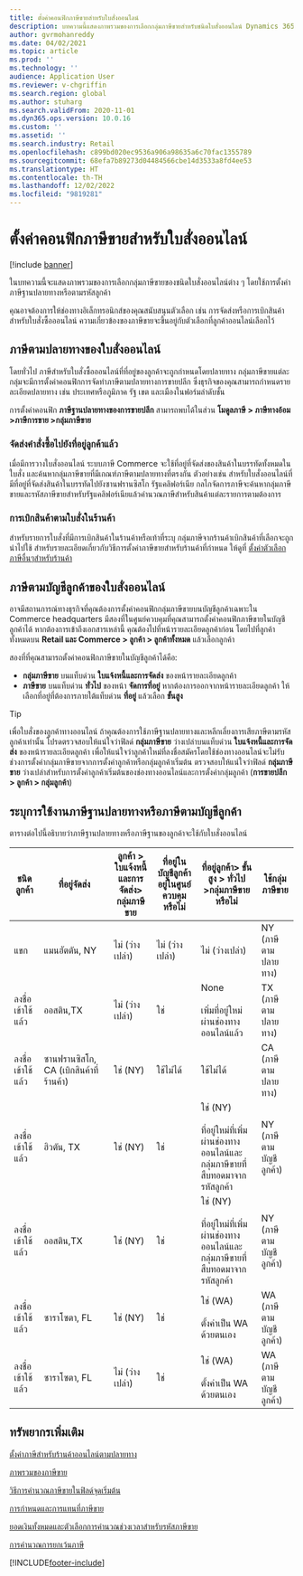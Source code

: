 ```yaml
---
title: ตั้งค่าคอนฟิกภาษีขายสำหรับใบสั่งออนไลน์
description: บทความนี้แสดงภาพรวมของการเลือกกลุ่มภาษีขายสำหรับชนิดใบสั่งออนไลน์ Dynamics 365 Commerce ต่าง ๆ ใน
author: gvrmohanreddy
ms.date: 04/02/2021
ms.topic: article
ms.prod: ''
ms.technology: ''
audience: Application User
ms.reviewer: v-chgriffin
ms.search.region: global
ms.author: stuharg
ms.search.validFrom: 2020-11-01
ms.dyn365.ops.version: 10.0.16
ms.custom: ''
ms.assetid: ''
ms.search.industry: Retail
ms.openlocfilehash: c899bd020ec9536a906a98635a6c70fac1355789
ms.sourcegitcommit: 68efa7b89273d04484566cbe14d3533a8fd4ee53
ms.translationtype: HT
ms.contentlocale: th-TH
ms.lasthandoff: 12/02/2022
ms.locfileid: "9819281"
---
```

# <a name="configure-sales-tax-for-online-orders"></a>ตั้งค่าคอนฟิกภาษีขายสำหรับใบสั่งออนไลน์

[!include [banner](includes/banner.md)]

ในบทความนี้จะแสดงภาพรวมของการเลือกกลุ่มภาษีขายของชนิดใบสั่งออนไลน์ต่าง ๆ โดยใช้การตั้งค่าภาษีฐานปลายทางหรือตามรหัสลูกค้า 

คุณอาจต้องการให้ช่องทางอิเล็กทรอนิกส์ของคุณสนับสนุนตัวเลือก เช่น การจัดส่งหรือการเบิกสินค้าสำหรับใบสั่งซื้อออนไลน์ ความเกี่ยวข้องของภาษีขายจะขึ้นอยู่กับตัวเลือกที่ลูกค้าออนไลน์เลือกไว้ 

## <a name="destination-based-taxes-for-online-orders"></a>ภาษีตามปลายทางของใบสั่งออนไลน์

โดยทั่วไป ภาษีสำหรับใบสั่งซื้อออนไลน์ที่ที่อยู่ของลูกค้าจะถูกกำหนดโดยปลายทาง กลุ่มภาษีขายแต่ละกลุ่มจะมีการตั้งค่าคอนฟิกการจัดทำภาษีตามปลายทางการขายปลีก ซึ่งธุรกิจของคุณสามารถกำหนดรายละเอียดปลายทาง เช่น ประเทศหรือภูมิภาค รัฐ เขต และเมืองในฟอร์มลำดับชั้น

การตั้งค่าคอนฟิก **ภาษีฐานปลายทางของการขายปลีก** สามารถพบได้ในส่วน **โมดูลภาษี > ภาษีทางอ้อม >ภาษีการขาย >กลุ่มภาษีขาย**

### <a name="orders-delivered-to-customer-address"></a>จัดส่งคำสั่งซื้อไปยังที่อยู่ลูกค้าแล้ว

เมื่อมีการวางใบสั่งออนไลน์ ระบบภาษี Commerce จะใช้ที่อยู่ที่จัดส่งของสินค้าในบรรทัดทั้งหมดในใบสั่ง และค้นหากลุ่มภาษีขายที่มีเกณฑ์ภาษีตามปลายทางที่ตรงกัน ตัวอย่างเช่น สำหรับใบสั่งออนไลน์ที่มีที่อยู่ที่จัดส่งสินค้าในบรรทัดไปยังซานฟรานซิสโก รัฐแคลิฟอร์เนีย กลไกจัดการภาษีจะค้นหากลุ่มภาษีขายและรหัสภาษีขายสำหรับรัฐแคลิฟอร์เนียแล้วคำนวณภาษีสำหรับสินค้าแต่ละรายการตามต้องการ

### <a name="order-pick-up-in-store"></a>การเบิกสินค้าตามใบสั่งในร้านค้า

สำหรับรายการใบสั่งที่มีการเบิกสินค้าในร้านค้าหรือเท้าที่ระบุ กลุ่มภาษีจากร้านค้าเบิกสินค้าที่เลือกจะถูกนำไปใช้ สำหรับรายละเอียดเกี่ยวกับวิธีการตั้งค่าภาษีขายสำหรับร้านค้าที่กำหนด ให้ดูที่ [ตั้งค่าตัวเลือกภาษีอื่นๆสำหรับร้านค้า](/dynamicsax-2012/appuser-itpro/set-other-tax-options-for-stores)

## <a name="customer-account-based-taxes-for-online-orders"></a>ภาษีตามบัญชีลูกค้าของใบสั่งออนไลน์

อาจมีสถานการณ์ทางธุรกิจที่คุณต้องการตั้งค่าคอนฟิกกลุ่มภาษีขายบนบัญชีลูกค้าเฉพาะใน Commerce headquarters มีสองที่ในศูนย์ควบคุมที่คุณสามารถตั้งค่าคอนฟิกภาษีขายในบัญชีลูกค้าได้ หากต้องการเข้าถึงเอกสารเหล่านี้ คุณต้องไปที่หน้ารายละเอียดลูกค้าก่อน โดยไปที่ลูกค้าทั้งหมดบน **Retail และ Commerce \> ลูกค้า \> ลูกค้าทั้งหมด** แล้วเลือกลูกค้า

สองที่ที่คุณสามารถตั้งค่าคอนฟิกภาษีขายในบัญชีลูกค้าได้คือ:

- **กลุ่มภาษีขาย** บนแท็บด่วน **ใบแจ้งหนี้และการจัดส่ง** ของหน้ารายละเอียดลูกค้า 
- **ภาษีขาย** บนแท็บด่วน **ทั่วไป** ของหน้า **จัดการที่อยู่** หากต้องการออกจากหน้ารายละเอียดลูกค้า ให้เลือกที่อยู่ที่ต้องการภายใต้แท็บด่วน **ที่อยู่** แล้วเลือก **ขั้นสูง**

> [!TIP]
> เพื่อใบสั่งของลูกค้าทางออนไลน์ ถ้าคุณต้องการใช้ภาษีฐานปลายทางและหลีกเลี่ยงการเสียภาษีตามรหัสลูกค้าเท่านั้น โปรดตรวจสอบให้แน่ใจว่าฟิลด์ **กลุ่มภาษีขาย** ว่างเปล่าบนแท็บด่วน **ใบแจ้งหนี้และการจัดส่ง** ของหน้ารายละเอียดลูกค้า เพื่อให้แน่ใจว่าลูกค้าใหม่ที่ลงชื่อสมัครโดยใช้ช่องทางออนไลน์จะไม่รับช่วงการตั้งค่ากลุ่มภาษีขายจากการตั้งค่าลูกค้าหรือกลุ่มลูกค้าเริ่มต้น ตรวจสอบให้แน่ใจว่าฟิลด์ **กลุ่มภาษีขาย** ว่างเปล่าสำหรับการตั้งค่าลูกค้าเริ่มต้นของช่องทางออนไลน์และการตั้งค่ากลุ่มลูกค้า (**การขายปลีก \> ลูกค้า \> กลุ่มลูกค้า**)

## <a name="determine-destination-based-tax-or-customer-account-based-tax-applicability"></a>ระบุการใช้งานภาษีฐานปลายทางหรือภาษีตามบัญชีลูกค้า 

ตารางต่อไปนี้อธิบายว่าภาษีฐานปลายทางหรือภาษีฐานของลูกค้าจะใช้กับใบสั่งออนไลน์ 

| ชนิดลูกค้า | ที่อยู่จัดส่ง                   | ลูกค้า > ใบแจ้งหนี้และการจัดส่ง> กลุ่มภาษีขาย | ที่อยู่ในบัญชีลูกค้าอยู่ในศูนย์ควบคุมหรือไม่ | ที่อยู่ลูกค้า> ขั้นสูง > ทั่วไป >กลุ่มภาษีขายหรือไม่                                              | ใช้กลุ่มภาษีขาย      |
|---------------|------------------------------------|-----------------------------------------------------|-----------------------------------|--------------------------------------------------------------------------------------------------------|------------------------------|
| แขก         | แมนฮัตตัน, NY                      | ไม่ (ว่างเปล่า)                                                | ไม่ (ว่างเปล่า)                              | ไม่ (ว่างเปล่า)                                                                                                   | NY (ภาษีตามปลายทาง) |
| ลงชื่อเข้าใช้แล้ว     | ออสติน,TX                          | ไม่ (ว่างเปล่า)                                             | ใช่                               | None<br/><br/>เพิ่มที่อยู่ใหม่ผ่านช่องทางออนไลน์แล้ว                                                            | TX (ภาษีตามปลายทาง) |
| ลงชื่อเข้าใช้แล้ว     | ซานฟรานซิสโก, CA (เบิกสินค้าที่ร้านค้า) | ใช่ (NY)                                            | ใช้ไม่ได้                              | ใช้ไม่ได้                                                                                                    | CA (ภาษีตามปลายทาง) |
| ลงชื่อเข้าใช้แล้ว     | ฮิวตัน, TX                         | ใช่ (NY)                                            | ใช่                               | ใช่ (NY)<br/><br/>ที่อยู่ใหม่ที่เพิ่มผ่านช่องทางออนไลน์และกลุ่มภาษีขายที่สืบทอดมาจากรหัสลูกค้า | NY (ภาษีตามบัญชีลูกค้า)  |
| ลงชื่อเข้าใช้แล้ว     | ออสติน,TX                          | ใช่ (NY)                                            | ใช่                               | ใช่ (NY)<br/><br/>ที่อยู่ใหม่ที่เพิ่มผ่านช่องทางออนไลน์และกลุ่มภาษีขายที่สืบทอดมาจากรหัสลูกค้า | NY (ภาษีตามบัญชีลูกค้า)  |
| ลงชื่อเข้าใช้แล้ว     | ซาราโซตา, FL                       | ใช่ (NY)                                            | ใช่                               | ใช่ (WA)<br/><br/>ตั้งค่าเป็น WA ด้วยตนเอง                                                                          | WA (ภาษีตามบัญชีลูกค้า)  |
| ลงชื่อเข้าใช้แล้ว     | ซาราโซตา, FL                       | ไม่ (ว่างเปล่า)                                                | ใช่                               | ใช่ (WA)<br/><br/>ตั้งค่าเป็น WA ด้วยตนเอง                                                                          | WA (ภาษีตามบัญชีลูกค้า)  |

## <a name="additional-resources"></a>ทรัพยากรเพิ่มเติม

[ตั้งค่าภาษีสำหรับร้านค้าออนไลน์ตามปลายทาง](/dynamicsax-2012/appuser-itpro/set-up-taxes-for-online-stores-based-on-destination)

[ภาพรวมของภาษีขาย](../finance/general-ledger/indirect-taxes-overview.md?toc=%2fdynamics365%2fcommerce%2ftoc.json) 

[วิธีการคำนวณภาษีขายในฟิลด์จุดเริ่มต้น](../finance/general-ledger/sales-tax-calculation-methods-origin-field.md?toc=%2fdynamics365%2fcommerce%2ftoc.json) 

[การกำหนดและการแทนที่ภาษีขาย](../supply-chain/procurement/tasks/sales-tax-assignment-overrides.md?toc=%2fdynamics365%2fcommerce%2ftoc.json) 

[ยอดเงินทั้งหมดและตัวเลือกการคำนวณช่วงเวลาสำหรับรหัสภาษีขาย](../finance/general-ledger/whole-amount-interval-options-sales-tax-codes.md?toc=%2fdynamics365%2fcommerce%2ftoc.json) 

[การคำนวณการยกเว้นภาษี](tax-exempt-price-inclusive.md) 



[!INCLUDE[footer-include](../includes/footer-banner.md)]
